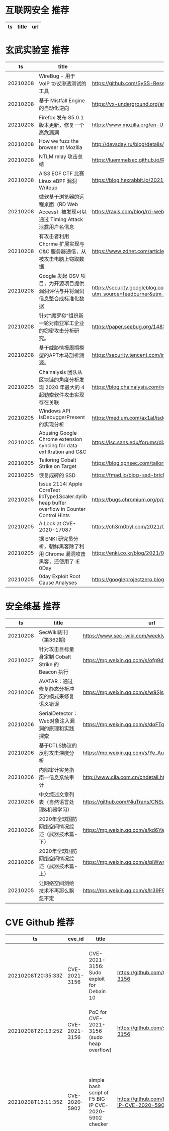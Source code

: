 # 互联网安全 推荐
| ts | title | url| 
| --- | --- | ---| 


# 玄武实验室 推荐
| ts | title | url| 
| --- | --- | ---| 
| 20210208 | WireBug - 用于 VoIP 协议渗透测试的工具 | https://github.com/SySS-Research/WireBug| 
| 20210208 | 基于 Mistfall Engine 的自动化逆向 | https://vx-underground.org/archive/z0mbie/AutomatedReverseEngineeringMistfallEngine.pdf| 
| 20210208 | Firefox 发布 85.0.1 版本更新，修复一个高危漏洞 | https://www.mozilla.org/en-US/security/advisories/mfsa2021-06/| 
| 20210208 | How we fuzz the browser at Mozilla | http://devsday.ru/blog/details/31437| 
| 20210208 | NTLM relay 攻击总结 | https://luemmelsec.github.io/Relaying-101/| 
| 20210208 | AIS3 EOF CTF 比赛 Linux eBPF 漏洞 Writeup | https://blog.hexrabbit.io/2021/02/07/ZDI-20-1440-writeup/| 
| 20210208 | 微软基于浏览器的远程桌面（RD Web Access）被发现可以通过 Timing Attack 泄露用户名信息 | https://raxis.com/blog/rd-web-access-vulnerability| 
| 20210208 | 有攻击者利用 Chorme 扩展实现与 C&C 服务器通信，从被攻击电脑上窃取数据 | https://www.zdnet.com/article/google-chrome-syncing-features-can-be-abused-for-c-c-and-data-exfiltration/| 
| 20210208 | Google 发起 OSV 项目，为开源项目提供漏洞评估与并将漏洞信息整合成标准化数据 | https://security.googleblog.com/2021/02/launching-osv-better-vulnerability.html?utm_source=feedburner&utm_medium=feed&utm_campaign=Feed%3A+GoogleOnlineSecurityBlog+%28Google+Online+Security+Blog%29| 
| 20210208 | 针对“魔罗桫“组织新一轮对南亚军工企业的窃密攻击分析研究。 | https://paper.seebug.org/1483/| 
| 20210208 | 基于威胁情报周期模型的APT木马剖析溯源。 | https://security.tencent.com/index.php/blog/msg/180| 
| 20210205 | Chainalysis 团队从区块链的角度分析发现 2020 年最大的 4 起勒索软件攻击实现存在关联 | https://blog.chainalysis.com/reports/ransomware-connections-maze-egregor-suncrypt-doppelpaymer| 
| 20210205 | Windows API IsDebuggerPresent 的实现分析 | https://medium.com/ax1al/isdebuggerpresent-internals-7be4ea642d33| 
| 20210205 | Abusing Google Chrome extension syncing for data exfiltration and C&C | https://isc.sans.edu/forums/diary/Abusing+Google+Chrome+extension+syncing+for+data+exfiltration+and+CC/27066/| 
| 20210205 | Tailoring Cobalt Strike on Target | https://blog.xpnsec.com/tailoring-cobalt-strike-on-target/| 
| 20210205 | 恢复成砖的 SSD | https://fmad.io/blog-ssd-bricked-restore.html| 
| 20210205 | Issue 2114: Apple CoreText libType1Scaler.dylib heap buffer overflow in Counter Control Hints | https://bugs.chromium.org/p/project-zero/issues/detail?id=2114| 
| 20210205 | A Look at CVE-2020-17087 | https://ch3rn0byl.com/2021/02/a-look-at-cve-2020-17087/| 
| 20210205 | 据 ENKI 研究员分析，朝鲜黑客除了利用 Chrome 漏洞攻击黑客，还使用了 IE 0Day | https://enki.co.kr/blog/2021/02/04/ie_0day.html| 
| 20210205 | 0day Exploit Root Cause Analyses | https://googleprojectzero.blogspot.com/p/rca.html| 


# 安全维基 推荐
| ts | title | url| 
| --- | --- | ---| 
| 20210208 | SecWiki周刊（第362期) | https://www.sec-wiki.com/weekly/362| 
| 20210207 | 针对攻击目标量身定制 Cobalt Strike 的 Beacon 执行 | https://mp.weixin.qq.com/s/ofg9dVgL38CENCFXFAslOw| 
| 20210206 | AVATAR：通过修复静态分析冲突的模式来修复语义错误 | https://mp.weixin.qq.com/s/w9SjsI3WVmghVVQGwtkyUQ| 
| 20210206 | SerialDetector：Web对象注入漏洞的原理和实践探索 | https://mp.weixin.qq.com/s/doFTqJcA30AwgUUtK5XqMQ| 
| 20210206 | 基于DTLS协议的反射攻击深度分析 | https://mp.weixin.qq.com/s/Ye_AuMDLQotv3M5rv9OmOA| 
| 20210206 | 内部审计实务指南—信息系统审计 | http://www.ciia.com.cn/cndetail.html?id=78547| 
| 20210206 | 中文综述文章列表（自然语言处理&机器学习） | https://github.com/NiuTrans/CNSurvey| 
| 20210206 | 2020年全球国防网络空间情况综述（武器技术篇-下） | https://mp.weixin.qq.com/s/kd6YahJcqB2NWq3IP2XztQ| 
| 20210206 | 2020年全球国防网络空间情况综述（武器技术篇-上） | https://mp.weixin.qq.com/s/piWwrlXZTcgN0Tsr2MiLew| 
| 20210205 | 让网络空间测绘技术不再那么飘忽不定 | https://mp.weixin.qq.com/s/lr39F9kNOfHlMimgymzVwg| 


# CVE Github 推荐
| ts | cve_id | title | url | cve_detail| 
| --- | --- | --- | --- | ---| 
| 20210208T20:35:33Z | CVE-2021-3156 | CVE-2021-3156: Sudo exploit for Debain 10 | https://github.com/0xDevil/CVE-2021-3156 | Sudo before 1.9.5p2 has a Heap-based Buffer Overflow, allowing privilege escalation to root via %sudoedit -s% and a command-line argument that ends with a single backslash character.| 
| 20210208T20:13:25Z | CVE-2021-3156 | PoC for CVE-2021-3156 (sudo heap overflow) | https://github.com/stong/CVE-2021-3156 | | 
| 20210208T13:11:35Z | CVE-2020-5902 | simple bash script of F5 BIG-IP CVE-2020-5902 checker | https://github.com/faisalfs10x/F5-BIG-IP-CVE-2020-5902-shodan-scanner | In BIG-IP versions 15.0.0-15.1.0.3, 14.1.0-14.1.2.5, 13.1.0-13.1.3.3, 12.1.0-12.1.5.1, and 11.6.1-11.6.5.1, the Traffic Management User Interface (TMUI), also referred to as the Configuration utility, has a Remote Code Execution (RCE) vulnerability in undisclosed pages.| 
| 20210208T13:11:01Z | CVE-2020-3452 | simple bash script of Cisco CVE-2020-3452 checker  | https://github.com/faisalfs10x/Cisco-CVE-2020-3452-shodan-scanner | A vulnerability in the web services interface of Cisco Adaptive Security Appliance (ASA) Software and Cisco Firepower Threat Defense (FTD) Software could allow an unauthenticated, remote attacker to conduct directory traversal attacks and read sensitive files on a targeted system. The vulnerability is due to a lack of proper input validation of URLs in HTTP requests processed by an affected device. An attacker could exploit this vulnerability by sending a crafted HTTP request containing directory traversal character sequences to an affected device. A successful exploit could allow the attacker to view arbitrary files within the web services file system on the targeted device. The web services file system is enabled when the affected device is configured with either WebVPN or AnyConnect features. This vulnerability cannot be used to obtain access to ASA or FTD system files or underlying operating system (OS) files.| 
| 20210208T07:41:38Z | cve-2020-17523 | shiro-cve-2020-17523 漏洞的两种绕过姿势分析（带漏洞环境） | https://github.com/jweny/shiro-cve-2020-17523 | 未查询到CVE信息| 
| 20210207T16:57:31Z | CVE-2020-7384 | CVE-2020-7384 | https://github.com/nikhil1232/CVE-2020-7384 | Rapid7%s Metasploit msfvenom framework handles APK files in a way that allows for a malicious user to craft and publish a file that would execute arbitrary commands on a victim%s machine.| 
| 20210207T16:06:50Z | CVE-2021-3122 | Null | https://github.com/roughb8722/CVE-2021-3122-Details | CMCAgent in NCR Command Center Agent 16.3 on Aloha POS/BOH servers permits the submission of a runCommand parameter (within an XML document sent to port 8089) that enables the remote, unauthenticated execution of an arbitrary command as SYSTEM, as exploited in the wild in 2020 and/or 2021. NOTE: the vendor%s position is that exploitation occurs only on devices with a certain %misconfiguration.%| 
| 20210207T14:18:55Z | CVE-2021-3229 | Null | https://github.com/fullbbadda1208/CVE-2021-3229 | Denial of service in ASUSWRT ASUS RT-AX3000 firmware versions 3.0.0.4.384_10177 and earlier versions allows an attacker to disrupt the use of device setup services via continuous login error.| 
| 20210207T11:30:11Z | CVE-2020-27930 | Apple Safari Remote Code Execution | https://github.com/FunPhishing/Apple-Safari-Remote-Code-Execution-CVE-2020-27930 | A memory corruption issue was addressed with improved input validation. This issue is fixed in macOS Big Sur 11.0.1, watchOS 7.1, iOS 12.4.9, watchOS 6.2.9, Security Update 2020-006 High Sierra, Security Update 2020-006 Mojave, iOS 14.2 and iPadOS 14.2, watchOS 5.3.9, macOS Catalina 10.15.7 Supplemental Update, macOS Catalina 10.15.7 Update. Processing a maliciously crafted font may lead to arbitrary code execution.| 
| 20210207T11:10:05Z | CVE-2021-3156 | CVE-2021-3156漏洞复现 | https://github.com/Hello12112020/CVE-2021-3156 | Sudo before 1.9.5p2 has a Heap-based Buffer Overflow, allowing privilege escalation to root via %sudoedit -s% and a command-line argument that ends with a single backslash character.| 


# klee on Github 推荐
| ts | title | url | stars | forks| 
| --- | --- | --- | --- | ---| 
| 20210208T22:39:09Z | Null | https://github.com/fontworks-fonts/Klee | 355 | 9| 
| 20210208T15:15:48Z | Git Blog | https://github.com/klee30810/klee30810.github.io | 0 | 0| 
| 20210208T11:22:20Z | An open-source Chinese font derived from Fontworks% Klee One. 一款基于 FONTWORKS 的 Klee One 的开源中文字体。 | https://github.com/lxgw/LxgwWenKai | 30 | 1| 
| 20210208T11:16:41Z | KLEE Symbolic Execution Engine | https://github.com/klee/klee | 1624 | 481| 
| 20210208T10:29:33Z | RVT is a collection of tools/libraries to support both static and dynamic verification of Rust programs. | https://github.com/project-oak/rust-verification-tools | 107 | 7| 
| 20210208T08:35:52Z | Null | https://github.com/samkleezy/kleezy | 0 | 0| 
| 20210208T06:06:32Z | Create CFGs and compute complexity metrics for Python, C++, and Java code. | https://github.com/hmc-alpaqa/metrinome | 6 | 0| 
| 20210208T04:50:21Z | Null | https://github.com/AK10K/kleer | 0 | 0| 
| 20210208T01:58:06Z | A sample program and scripts for testing klee | https://github.com/remma-takeuchi/klee-maze | 0 | 0| 
| 20210208T01:15:25Z | Null | https://github.com/chrisstadin/kleebachtal | 0 | 0| 


# s2e on Github 推荐
| ts | title | url | stars | forks| 
| --- | --- | --- | --- | ---| 
| 20210208T19:50:10Z | Your S2E project management tools. Visit https://s2e.systems/docs to get started. | https://github.com/S2E/s2e-env | 71 | 30| 
| 20210208T11:20:45Z | S2E: A platform for multi-path program analysis with selective symbolic execution. | https://github.com/S2E/s2e | 96 | 22| 
| 20210201T04:58:11Z | s2e develop  | https://github.com/xqx12/xqx | 6 | 12| 


# exploit on Github 推荐
| ts | title | url | stars | forks| 
| --- | --- | --- | --- | ---| 
| 20210209T00:50:02Z | 🔍NVD exploit & JVN(Japan Vulnerability Notes) easy description | https://github.com/nomi-sec/NVD-Exploit-List-Ja | 7 | 4| 
| 20210209T00:22:36Z | ARTi-C2  is a post-exploitation framework used to execute Atomic Red Team test cases with rapid payload deployment and execution capabilities via .NET%s DLR. | https://github.com/blackbotinc/Atomic-Red-Team-Intelligence-C2 | 23 | 0| 
| 20210209T00:02:43Z | Open-Source Vulnerability Intelligence Center - Unified source of vulnerability, exploit and threat Intelligence feeds | https://github.com/Patrowl/PatrowlHearsData | 7 | 4| 
| 20210208T23:47:59Z | free aram boost | https://github.com/devshadows/aram-exploit | 0 | 0| 
| 20210208T23:42:20Z | Vulnerabilities% Risk of Exploitation | https://github.com/thiagofigcosta/V-REx | 0 | 0| 
| 20210208T23:30:26Z | Trying miscellaneous security exploits for fun. | https://github.com/joshtburris/Hacking-Is-Fun | 0 | 0| 
| 20210208T23:14:30Z | This bash script will help you to hack remote hosts  | https://github.com/FabioDefilippo/linuxallremote | 4 | 1| 
| 20210208T23:05:05Z | Explorations and exploitations of the UWP platform | https://github.com/alexpisquared/UWP | 0 | 0| 
| 20210208T22:41:13Z | Automated NoSQL database enumeration and web application exploitation tool. | https://github.com/codingo/NoSQLMap | 1625 | 444| 
| 20210208T22:26:36Z | This is my version of %Settlers of Catan%. The game is ostensibly complete with the exception of slow repainting when the robber is moved. Other than that, the game is functionally finished. The game plays best on a screen 1920x1080 as that enables status screens to be visible if 3-4 players are playing. A shortcut key has been implemented for cancellation of actions. Hold ALT_C when the Catan Board has focus, and this will enable an OptionPane to appear that allows for cancellation. And as for game additions I wanted to talk about, I have implemented a class system to the game that makes it more difficult (it is optional; choose the settler class if you want the standard game) as well as optional cataclysm events that can affect player resources at a 5% chance. As well, ports are optional as I%ve heard some people say they are too exploitable. Again, these three things are optional. And finally, all the image files used in this game are not my own. They are all sourced from Google Images (non-copyrighted, as far as I can tell). I will continue to work on the slow repaint issue in the future, but I will put this project down for a little while. (For whatever reason, I can%t put new lines in the description because of arbitrary code rules, so this jumbled mess of words is what I must put). | https://github.com/GitCaseyHub/SettlersOfCatan | 1 | 0| 


# backdoor on Github 推荐
| ts | title | url | stars | forks| 
| --- | --- | --- | --- | ---| 
| 20210209T00:27:23Z | Null | https://github.com/iK4oS/PremiumBackdoor.exe | 0 | 1| 
| 20210208T22:54:31Z | A backdoor that runs on Linux and Windows | https://github.com/EiSiMo/Backdoor | 13 | 7| 
| 20210208T21:53:51Z | Neural network backdoor trojan attack detection | https://github.com/abayakturin/neural-protect | 0 | 0| 
| 20210208T20:15:36Z | Backdoor for scripts | https://github.com/fnalte/Backdoor | 0 | 0| 
| 20210208T19:05:54Z | A sample app to demonstrate how to create Xamarin UITests using the Page Object architecture, Backdoor Methods and App Links (aka Deep Linking) | https://github.com/brminnick/UITestSampleApp | 32 | 25| 
| 20210208T16:25:43Z | Null | https://github.com/sunrungeng/BackdoorAttack | 0 | 0| 
| 20210208T15:57:47Z | Null | https://github.com/direskyfer/beta-linux-backdoor | 1 | 0| 
| 20210208T15:19:23Z | Null | https://github.com/mikkelskov1/backdoor2 | 0 | 0| 
| 20210208T12:56:56Z | Null | https://github.com/jarviscodes/32u4_backdoor_poc | 0 | 0| 
| 20210208T12:35:49Z | A minimal PyTorch implementation of Label-Consistent Backdoor Attacks | https://github.com/hkunzhe/label_consistent_attacks_pytorch | 0 | 0| 


# fuzz on Github 推荐
| ts | title | url | stars | forks| 
| --- | --- | --- | --- | ---| 
| 20210208T13:57:34Z | Null | https://github.com/majestarmiko/fuzzy-hapkai | 0 | 0| 
| 20210208T13:57:06Z | Null | https://github.com/majestarmiko/fuzzy-happiness | 0 | 0| 
| 20210208T13:48:05Z | Ethereum smart contract fuzzer | https://github.com/crytic/echidna | 546 | 93| 
| 20210208T13:43:14Z | Personal website of Laurence Hughes | https://github.com/fuzzylogicxx/fuzzylogic | 4 | 1| 
| 20210208T13:38:29Z | OSS-Fuzz - continuous fuzzing for open source software. | https://github.com/google/oss-fuzz | 5861 | 1182| 
| 20210208T13:26:36Z | final project for CS50 2020 | https://github.com/leztien/fuzzy_matching_project | 0 | 0| 
| 20210208T12:45:44Z | Web application fuzzer | https://github.com/xmendez/wfuzz | 3489 | 876| 
| 20210208T12:35:59Z | Null | https://github.com/ethereum/solidity-fuzzing-corpus | 10 | 4| 
| 20210208T11:40:07Z | Null | https://github.com/ShajinAhsan/fuzzy-umbrella | 0 | 0| 
| 20210208T09:38:14Z | syzkaller is an unsupervised coverage-guided kernel fuzzer | https://github.com/google/syzkaller | 3335 | 770| 



# 日更新程序
